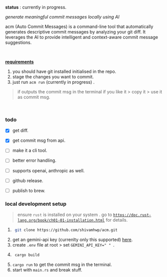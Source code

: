 <b>status</b> : currently in progress.

_generate meaningful commit messages locally using AI_

acm (Auto Commit Messages) is a command-line tool that automatically generates descriptive commit messages by analyzing your git diff. It leverages the AI to provide intelligent and context-aware commit message suggestions.

<br>

<b><u>requirements</u></b>

1. you should have git installed initialised in the repo.
2. stage the changes you want to commit.
3. just run `acm run` (currently in progress) .

> if outputs the commit msg in the terminal if you like it > copy it > use it as commit msg.

<br>

### todo

- [x] get diff.

- [x] get commit msg from api.

- [ ] make it a cli tool.

- [ ] better error handling.

- [ ] supports openai, anthropic as well.

- [ ] github release.

- [ ] publish to brew.

### local development setup

> ensure `rust` is installed on your system . go to [`https://doc.rust-lang.org/book/ch01-01-installation.html`](https://doc.rust-lang.org/book/ch01-01-installation.html) for details.

1. ```bash
    git clone https://github.com/shivamhwp/acm.git
   ```
2. get an gemini-api key (currenlty only this supported) [here](https://ai.google.dev/gemini-api/docs/quickstart?lang=rest).
3. create `.env` file at root > set `GEMINI_API_KEY=" " `.
4. ```rust
    cargo build
   ```
5. `cargo run` to get the commit msg in the terminal.
6. start with `main.rs` and break stuff.
